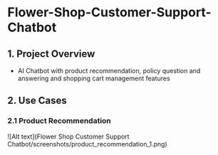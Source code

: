 # Flower-Shop-Customer-Support-Chatbot
## 1. Project Overview
- AI Chatbot with product recommendation, policy question and answering and shopping cart management features

## 2. Use Cases
### 2.1 Product Recommendation
![Alt text](Flower Shop Customer Support Chatbot/screenshots/product_recommendation_1.png)
